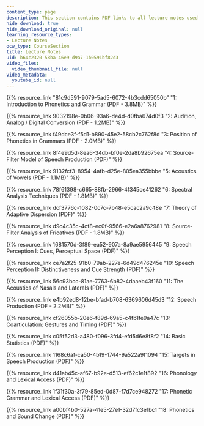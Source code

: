 ```yaml
---
content_type: page
description: This section contains PDF links to all lecture notes used in this course.
hide_download: true
hide_download_original: null
learning_resource_types:
- Lecture Notes
ocw_type: CourseSection
title: Lecture Notes
uid: b64c2320-58ba-46e9-d9a7-1b0591bf82d3
video_files:
  video_thumbnail_file: null
video_metadata:
  youtube_id: null
---
```


{{% resource_link "81c9d591-9079-5ad5-6072-4b3cdd65050b" "1: Introduction to Phonetics and Grammar (PDF - 3.8MB)" %}}

{{% resource_link 9032198e-0b06-93a6-de4d-d0fba674d0f3 "2: Audition, Analog / Digital Conversion (PDF - 1.2MB)" %}}

{{% resource_link f49dce3f-f5d1-b890-45e2-58cb2c762f8d "3: Position of Phonetics in Grammars (PDF - 2.0MB)" %}}

{{% resource_link 8f4e9d5d-8ea6-34db-bf0e-2da8b92675ea "4: Source-Filter Model of Speech Production (PDF)" %}}

{{% resource_link 9132fcf3-8954-4afb-d25e-805ea355bbbe "5: Acoustics of Vowels (PDF - 1.1MB)" %}}

{{% resource_link 78f61398-c665-88fb-2966-4f345ce41262 "6: Spectral Analysis Techniques (PDF - 1.8MB)" %}}

{{% resource_link dcf3776c-1082-0c7c-7b48-e5cac2a9c48e "7: Theory of Adaptive Dispersion (PDF)" %}}

{{% resource_link d9c4c35c-4cf8-ec0f-9566-e2a6a8762981 "8: Source-Filter Analysis of Fricatives (PDF - 1.8MB)" %}}

{{% resource_link 1681570d-3f89-ea52-907a-8a9ae5956445 "9: Speech Perception I: Cues, Perceptual Space (PDF)" %}}

{{% resource_link ce7a2f25-91b0-79ab-227e-6d49d476245e "10: Speech Perception II: Distinctiveness and Cue Strength (PDF)" %}}

{{% resource_link 56c93bcc-81ae-7763-6b82-4daaeb43f160 "11: The Acoustics of Nasals and Laterals (PDF)" %}}

{{% resource_link e4b92ed8-12be-bfad-b708-6369606d45d3 "12: Speech Production (PDF - 2.2MB)" %}}

{{% resource_link cf26055b-20e6-f89d-69a5-c4fb1fe9a47c "13: Coarticulation: Gestures and Timing (PDF)" %}}

{{% resource_link c05f52d3-a480-f096-3fd4-efd5d6e8f8f2 "14: Basic Statistics (PDF)" %}}

{{% resource_link 1168c6af-ca50-4b19-1744-9a522a9f1094 "15: Targets in Speech Production (PDF)" %}}

{{% resource_link d41ab45c-af67-b92e-d513-ef62c1e1f892 "16: Phonology and Lexical Access (PDF)" %}}

{{% resource_link 1f31f30a-3f79-85ed-0d87-f7d7ce948272 "17: Phonetic Grammar and Lexical Access (PDF)" %}}

{{% resource_link a00bf4b0-527a-41e5-27e1-32d7fc3e1bc1 "18: Phonetics and Sound Change (PDF)" %}}